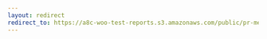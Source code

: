 ```yaml
---
layout: redirect
redirect_to: https://a8c-woo-test-reports.s3.amazonaws.com/public/pr-merge/40291/e2e/index.html
---
```

